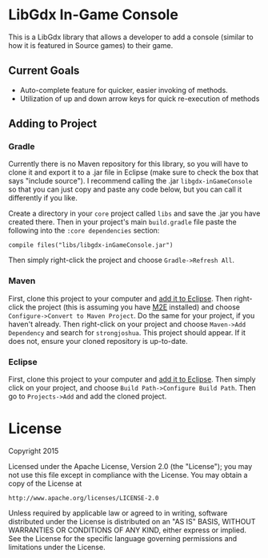 # LibGdx In-Game Console
This is a LibGdx library that allows a developer to add a console (similar to how it is featured in Source games) to their game.

## Current Goals
* Auto-complete feature for quicker, easier invoking of methods.
* Utilization of up and down arrow keys for quick re-execution of methods

## Adding to Project  
### Gradle
Currently there is no Maven repository for this library, so you will have to clone it and export it to a .jar file in Eclipse (make sure to check the box that says "include source"). I recommend calling the .jar `libgdx-inGameConsole` so that you can just copy and paste any code below, but you can call it differently if you like.

Create a directory in your `core` project called `libs` and save the .jar you have created there. Then in your project's main `build.gradle` file paste the following into the `:core dependencies` section:

`compile files("libs/libgdx-inGameConsole.jar")`

Then simply right-click the project and choose `Gradle->Refresh All`.

### Maven
First, clone this project to your computer and [add it to Eclipse](http://www.eclipse.org/forums/index.php/t/226301/). Then right-click the project (this is assuming you have [M2E](http://eclipse.org/m2e/) installed) and choose `Configure->Convert to Maven Project`. Do the same for your project, if you haven't already. Then right-click on your project and choose `Maven->Add Dependency` and search for `strongjoshua`. This project should appear. If it does not, ensure your cloned repository is up-to-date.

### Eclipse
First, clone this project to your computer and [add it to Eclipse](http://www.eclipse.org/forums/index.php/t/226301/). Then simply click on your project, and choose `Build Path->Configure Build Path`. Then go to `Projects->Add` and add the cloned project.

License
=======
Copyright 2015

Licensed under the Apache License, Version 2.0 (the "License");
you may not use this file except in compliance with the License.
You may obtain a copy of the License at

    http://www.apache.org/licenses/LICENSE-2.0

Unless required by applicable law or agreed to in writing, software
distributed under the License is distributed on an "AS IS" BASIS,
WITHOUT WARRANTIES OR CONDITIONS OF ANY KIND, either express or implied.
See the License for the specific language governing permissions and
limitations under the License.
